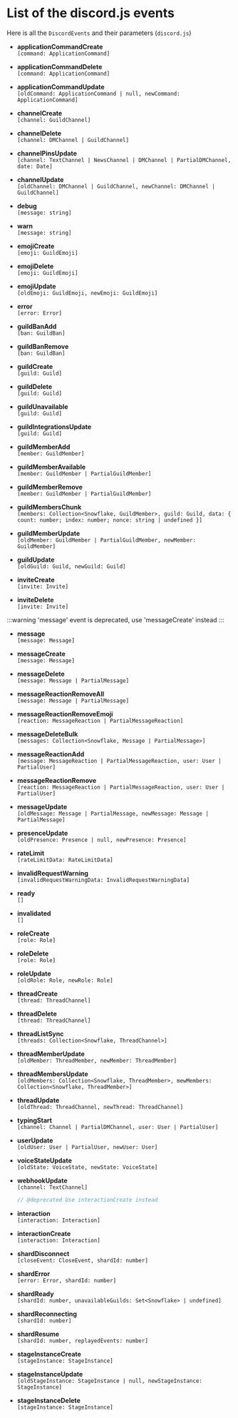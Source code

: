 # List of the discord.js events

Here is all the `DiscordEvents` and their parameters (`discord.js`)

- **applicationCommandCreate**  
  `[command: ApplicationCommand]`

- **applicationCommandDelete**  
  `[command: ApplicationCommand]`

- **applicationCommandUpdate**  
  `[oldCommand: ApplicationCommand | null, newCommand: ApplicationCommand]`

- **channelCreate**  
  `[channel: GuildChannel]`

- **channelDelete**  
  `[channel: DMChannel | GuildChannel]`

- **channelPinsUpdate**  
  `[channel: TextChannel | NewsChannel | DMChannel | PartialDMChannel, date: Date]`

- **channelUpdate**  
  `[oldChannel: DMChannel | GuildChannel, newChannel: DMChannel | GuildChannel]`

- **debug**  
  `[message: string]`

- **warn**  
  `[message: string]`

- **emojiCreate**  
  `[emoji: GuildEmoji]`

- **emojiDelete**  
  `[emoji: GuildEmoji]`

- **emojiUpdate**  
  `[oldEmoji: GuildEmoji, newEmoji: GuildEmoji]`

- **error**  
  `[error: Error]`

- **guildBanAdd**  
  `[ban: GuildBan]`

- **guildBanRemove**  
  `[ban: GuildBan]`

- **guildCreate**  
  `[guild: Guild]`

- **guildDelete**  
  `[guild: Guild]`

- **guildUnavailable**  
  `[guild: Guild]`

- **guildIntegrationsUpdate**  
  `[guild: Guild]`

- **guildMemberAdd**  
  `[member: GuildMember]`

- **guildMemberAvailable**  
  `[member: GuildMember | PartialGuildMember]`

- **guildMemberRemove**  
  `[member: GuildMember | PartialGuildMember]`

- **guildMembersChunk**  
  `[members: Collection<Snowflake, GuildMember>, guild: Guild, data: { count: number; index: number; nonce: string | undefined }]`

- **guildMemberUpdate**  
  `[oldMember: GuildMember | PartialGuildMember, newMember: GuildMember]`

- **guildUpdate**  
  `[oldGuild: Guild, newGuild: Guild]`

- **inviteCreate**  
  `[invite: Invite]`

- **inviteDelete**  
  `[invite: Invite]`

:::warning
'message' event is deprecated, use 'messageCreate' instead
:::

- **message**  
  `[message: Message]`

- **messageCreate**  
  `[message: Message]`

- **messageDelete**  
  `[message: Message | PartialMessage]`

- **messageReactionRemoveAll**  
  `[message: Message | PartialMessage]`

- **messageReactionRemoveEmoji**  
  `[reaction: MessageReaction | PartialMessageReaction]`

- **messageDeleteBulk**  
  `[messages: Collection<Snowflake, Message | PartialMessage>]`

- **messageReactionAdd**  
  `[message: MessageReaction | PartialMessageReaction, user: User | PartialUser]`

- **messageReactionRemove**  
  `[reaction: MessageReaction | PartialMessageReaction, user: User | PartialUser]`

- **messageUpdate**  
  `[oldMessage: Message | PartialMessage, newMessage: Message | PartialMessage]`

- **presenceUpdate**  
  `[oldPresence: Presence | null, newPresence: Presence]`

- **rateLimit**  
  `[rateLimitData: RateLimitData]`

- **invalidRequestWarning**  
  `[invalidRequestWarningData: InvalidRequestWarningData]`

- **ready**  
  `[]`

- **invalidated**  
  `[]`

- **roleCreate**  
  `[role: Role]`

- **roleDelete**  
  `[role: Role]`

- **roleUpdate**  
  `[oldRole: Role, newRole: Role]`

- **threadCreate**  
  `[thread: ThreadChannel]`

- **threadDelete**  
  `[thread: ThreadChannel]`

- **threadListSync**  
  `[threads: Collection<Snowflake, ThreadChannel>]`

- **threadMemberUpdate**  
  `[oldMember: ThreadMember, newMember: ThreadMember]`

- **threadMembersUpdate**  
  `[oldMembers: Collection<Snowflake, ThreadMember>, mewMembers: Collection<Snowflake, ThreadMember>]`

- **threadUpdate**  
  `[oldThread: ThreadChannel, newThread: ThreadChannel]`

- **typingStart**  
  `[channel: Channel | PartialDMChannel, user: User | PartialUser]`

- **userUpdate**  
  `[oldUser: User | PartialUser, newUser: User]`

- **voiceStateUpdate**  
  `[oldState: VoiceState, newState: VoiceState]`

- **webhookUpdate**  
  `[channel: TextChannel]`

  ```ts
  // @deprecated Use interactionCreate instead
  ```

- **interaction**  
  `[interaction: Interaction]`

- **interactionCreate**  
  `[interaction: Interaction]`

- **shardDisconnect**  
  `[closeEvent: CloseEvent, shardId: number]`

- **shardError**  
  `[error: Error, shardId: number]`

- **shardReady**  
  `[shardId: number, unavailableGuilds: Set<Snowflake> | undefined]`

- **shardReconnecting**  
  `[shardId: number]`

- **shardResume**  
  `[shardId: number, replayedEvents: number]`

- **stageInstanceCreate**  
  `[stageInstance: StageInstance]`

- **stageInstanceUpdate**  
  `[oldStageInstance: StageInstance | null, newStageInstance: StageInstance]`

- **stageInstanceDelete**  
  `[stageInstance: StageInstance]`
